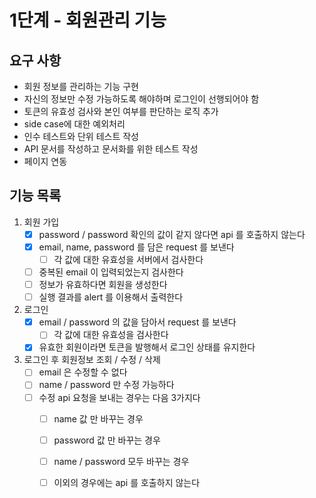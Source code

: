 # 1단계 - 회원관리 기능

## 요구 사항
- 회원 정보를 관리하는 기능 구현
- 자신의 정보만 수정 가능하도록 해야하며 로그인이 선행되어야 함 
- 토큰의 유효성 검사와 본인 여부를 판단하는 로직 추가
- side case에 대한 예외처리
- 인수 테스트와 단위 테스트 작성
- API 문서를 작성하고 문서화를 위한 테스트 작성
- 페이지 연동

## 기능 목록
1. 회원 가입
    - [x] password / password 확인의 값이 같지 않다면 api 를 호출하지 않는다
    - [x] email, name, password 를 담은 request 를 보낸다
       - [ ] 각 값에 대한 유효성을 서버에서 검사한다
    - [ ] 중복된 email 이 입력되었는지 검사한다
    - [ ] 정보가 유효하다면 회원을 생성한다
    - [ ] 실행 결과를 alert 를 이용해서 출력한다

2. 로그인
    - [x] email / password 의 값을 담아서 request 를 보낸다
        - [ ] 각 값에 대한 유효성을 검사한다
    - [x] 유효한 회원이라면 토큰을 발행해서 로그인 상태를 유지한다

3. 로그인 후 회원정보 조회 / 수정 / 삭제
    - [ ] email 은 수정할 수 없다
    - [ ] name / password 만 수정 가능하다
    - [ ] 수정 api 요청을 보내는 경우는 다음 3가지다
        - [ ] name 값 만 바꾸는 경우
        - [ ] password 값 만 바꾸는 경우
        - [ ] name / password 모두 바꾸는 경우
        - [ ] 이외의 경우에는 api 를 호출하지 않는다
    
